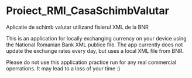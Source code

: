 # Proiect_RMI_CasaSchimbValutar
Aplicatie de schimb valutar utilizand fisierul XML de la BNR

This is an application for locally exchanging currency on your device using the National Romanian Bank XML publice file.
The app currently does not update the exchange rates every day, but uses a local XML file from BNR.

Please do not use this application practice run for any real commercial operrations. It may lead to a loss of your time :)

